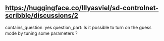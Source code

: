 ## https://huggingface.co/lllyasviel/sd-controlnet-scribble/discussions/2

contains_question: yes
question_part: Is it possible to turn on the guess mode by tuning some parameters？
